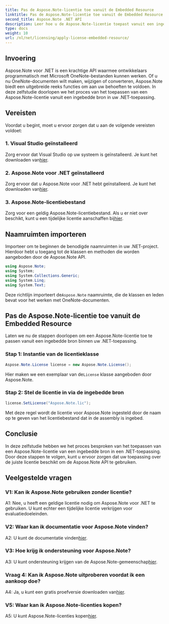```yaml
---
title: Pas de Aspose.Note-licentie toe vanuit de Embedded Resource
linktitle: Pas de Aspose.Note-licentie toe vanuit de Embedded Resource
second_title: Aspose.Note .NET API
description: Leer hoe u de Aspose.Note-licentie toepast vanuit een ingebedde bron in uw .NET-toepassing. Volg onze stapsgewijze handleiding voor een naadloze integratie.
type: docs
weight: 10
url: /nl/net/licensing/apply-license-embedded-resource/
---
```

## Invoering

Aspose.Note voor .NET is een krachtige API waarmee ontwikkelaars programmatisch met Microsoft OneNote-bestanden kunnen werken. Of u nu OneNote-documenten wilt maken, wijzigen of converteren, Aspose.Note biedt een uitgebreide reeks functies om aan uw behoeften te voldoen. In deze zelfstudie doorlopen we het proces van het toepassen van een Aspose.Note-licentie vanuit een ingebedde bron in uw .NET-toepassing.

## Vereisten

Voordat u begint, moet u ervoor zorgen dat u aan de volgende vereisten voldoet:

### 1. Visual Studio geïnstalleerd

 Zorg ervoor dat Visual Studio op uw systeem is geïnstalleerd. Je kunt het downloaden van[hier](https://visualstudio.microsoft.com/).

### 2. Aspose.Note voor .NET geïnstalleerd

 Zorg ervoor dat u Aspose.Note voor .NET hebt geïnstalleerd. Je kunt het downloaden van[hier](https://releases.aspose.com/note/net/).

### 3. Aspose.Note-licentiebestand

 Zorg voor een geldig Aspose.Note-licentiebestand. Als u er niet over beschikt, kunt u een tijdelijke licentie aanschaffen bij[hier](https://purchase.aspose.com/temporary-license/).

## Naamruimten importeren

Importeer om te beginnen de benodigde naamruimten in uw .NET-project. Hierdoor hebt u toegang tot de klassen en methoden die worden aangeboden door de Aspose.Note API.

```csharp
using Aspose.Note;
using System;
using System.Collections.Generic;
using System.Linq;
using System.Text;
```

 Deze richtlijn importeert de`Aspose.Note` naamruimte, die de klassen en leden bevat voor het werken met OneNote-documenten.

## Pas de Aspose.Note-licentie toe vanuit de Embedded Resource

Laten we nu de stappen doorlopen om een Aspose.Note-licentie toe te passen vanuit een ingebedde bron binnen uw .NET-toepassing.

### Stap 1: Instantie van de licentieklasse

```csharp
Aspose.Note.License license = new Aspose.Note.License();
```

 Hier maken we een exemplaar van de`License` klasse aangeboden door Aspose.Note.

### Stap 2: Stel de licentie in via de ingebedde bron

```csharp
license.SetLicense("Aspose.Note.lic");
```

Met deze regel wordt de licentie voor Aspose.Note ingesteld door de naam op te geven van het licentiebestand dat in de assembly is ingebed.

## Conclusie

In deze zelfstudie hebben we het proces besproken van het toepassen van een Aspose.Note-licentie van een ingebedde bron in een .NET-toepassing. Door deze stappen te volgen, kunt u ervoor zorgen dat uw toepassing over de juiste licentie beschikt om de Aspose.Note API te gebruiken.

## Veelgestelde vragen

### V1: Kan ik Aspose.Note gebruiken zonder licentie?

A1: Nee, u heeft een geldige licentie nodig om Aspose.Note voor .NET te gebruiken. U kunt echter een tijdelijke licentie verkrijgen voor evaluatiedoeleinden.

### V2: Waar kan ik documentatie voor Aspose.Note vinden?

 A2: U kunt de documentatie vinden[hier](https://reference.aspose.com/note/net/).

### V3: Hoe krijg ik ondersteuning voor Aspose.Note?

 A3: U kunt ondersteuning krijgen van de Aspose.Note-gemeenschap[hier](https://forum.aspose.com/c/note/28).

### Vraag 4: Kan ik Aspose.Note uitproberen voordat ik een aankoop doe?

 A4: Ja, u kunt een gratis proefversie downloaden van[hier](https://releases.aspose.com/).

### V5: Waar kan ik Aspose.Note-licenties kopen?

 A5: U kunt Aspose.Note-licenties kopen[hier](https://purchase.aspose.com/buy).